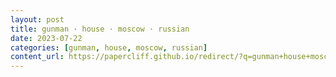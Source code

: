 ```yaml
---
layout: post
title: gunman · house · moscow · russian
date: 2023-07-22
categories: [gunman, house, moscow, russian]
content_url: https://papercliff.github.io/redirect/?q=gunman+house+moscow+russian&tbs=cdr:1,cd_min:7/21/2023,cd_max:7/23/2023
---
```

